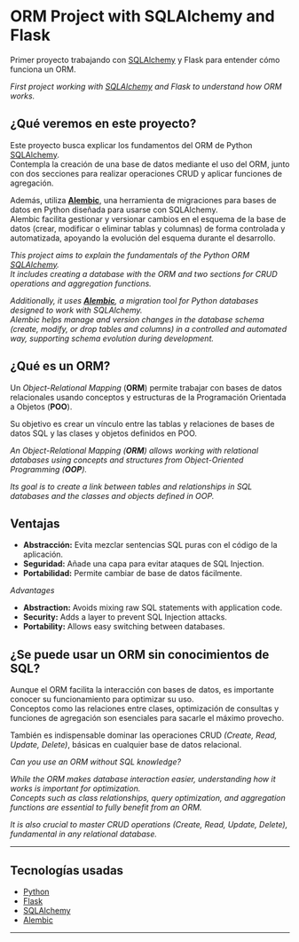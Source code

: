 # ORM Project with SQLAlchemy and Flask

Primer proyecto trabajando con [SQLAlchemy](https://www.sqlalchemy.org/) y Flask para entender cómo funciona un ORM.

*First project working with [SQLAlchemy](https://www.sqlalchemy.org/) and Flask to understand how ORM works.*

## ¿Qué veremos en este proyecto?

Este proyecto busca explicar los fundamentos del ORM de Python [SQLAlchemy](https://www.sqlalchemy.org/).  
Contempla la creación de una base de datos mediante el uso del ORM, junto con dos secciones para realizar operaciones CRUD y aplicar funciones de agregación.

Además, utiliza __[Alembic](https://alembic.sqlalchemy.org/en/latest/)__, una herramienta de migraciones para bases de datos en Python diseñada para usarse con SQLAlchemy.  
Alembic facilita gestionar y versionar cambios en el esquema de la base de datos (crear, modificar o eliminar tablas y columnas) de forma controlada y automatizada, apoyando la evolución del esquema durante el desarrollo.

*This project aims to explain the fundamentals of the Python ORM [SQLAlchemy](https://www.sqlalchemy.org/).*  
*It includes creating a database with the ORM and two sections for CRUD operations and aggregation functions.*

*Additionally, it uses __[Alembic](https://alembic.sqlalchemy.org/en/latest/)__, a migration tool for Python databases designed to work with SQLAlchemy.*  
*Alembic helps manage and version changes in the database schema (create, modify, or drop tables and columns) in a controlled and automated way, supporting schema evolution during development.*

## ¿Qué es un ORM?

Un _Object-Relational Mapping_ (__ORM__) permite trabajar con bases de datos relacionales usando conceptos y estructuras de la Programación Orientada a Objetos (__POO__).  

Su objetivo es crear un vínculo entre las tablas y relaciones de bases de datos SQL y las clases y objetos definidos en POO.

*An _Object-Relational Mapping_ (__ORM__) allows working with relational databases using concepts and structures from Object-Oriented Programming (__OOP__).*  

*Its goal is to create a link between tables and relationships in SQL databases and the classes and objects defined in OOP.*

## Ventajas

- **Abstracción:** Evita mezclar sentencias SQL puras con el código de la aplicación.  
- **Seguridad:** Añade una capa para evitar ataques de SQL Injection.  
- **Portabilidad:** Permite cambiar de base de datos fácilmente.

*Advantages*  

- **Abstraction:** Avoids mixing raw SQL statements with application code.  
- **Security:** Adds a layer to prevent SQL Injection attacks.  
- **Portability:** Allows easy switching between databases.

## ¿Se puede usar un ORM sin conocimientos de SQL?

Aunque el ORM facilita la interacción con bases de datos, es importante conocer su funcionamiento para optimizar su uso.  
Conceptos como las relaciones entre clases, optimización de consultas y funciones de agregación son esenciales para sacarle el máximo provecho.

También es indispensable dominar las operaciones CRUD _(Create, Read, Update, Delete)_, básicas en cualquier base de datos relacional.

*Can you use an ORM without SQL knowledge?*

*While the ORM makes database interaction easier, understanding how it works is important for optimization.*  
*Concepts such as class relationships, query optimization, and aggregation functions are essential to fully benefit from an ORM.*

*It is also crucial to master CRUD operations _(Create, Read, Update, Delete)_, fundamental in any relational database.*

---

## Tecnologías usadas

- [Python](https://www.python.org/)  
- [Flask](https://flask.palletsprojects.com/)  
- [SQLAlchemy](https://www.sqlalchemy.org/)  
- [Alembic](https://alembic.sqlalchemy.org/en/latest/)  

---